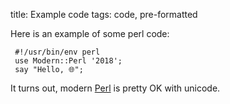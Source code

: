 title: Example code
tags: code, pre-formatted

Here is an example of some perl code:


     #!/usr/bin/env perl
     use Modern::Perl '2018';
     say "Hello, 🌐";

It turns out, modern [Perl](https://perl.com/) is pretty OK with unicode.
